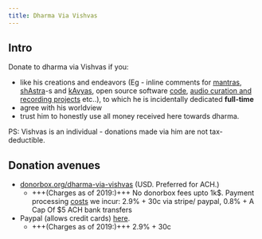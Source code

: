 ```yaml
---
title: Dharma Via Vishvas
---
```


## Intro
Donate to dharma via Vishvas if you:

- like his creations and endeavors (Eg - inline comments for [mantras](https://vvasuki.github.io/saMskAra/mantra/soma/paravastu-saama/AdIShAdiyyam/), [shAstra](https://vvasuki.github.io/saMskAra/kalpa/sUtra/Apastamba/pramANAni/dharma-sUtra/pAtra/Ashrama/samAvRtta/)-s and [kAvyas](https://vvasuki.github.io/kAvya/TIkA/champU/nIti/panchatantra/mitrabheda/00-vardhamAnakathA/), open source software [code](https://github.com/sanskrit-coders/), [audio curation and recording projects](https://sanskrit.github.io/projects/) etc..), to which he is incidentally dedicated **full-time**
- agree with his worldview
- trust him to honestly use all money received here towards dharma.

PS: Vishvas is an individual - donations made via him are not tax-deductible.

## Donation avenues
- [donorbox.org/dharma-via-vishvas](https://donorbox.org/dharma-via-vishvas) (USD. Preferred for ACH.)
  - +++(Charges as of 2019:)+++ No donorbox fees upto 1k$. Payment processing [costs](https://donorbox.org/pricing) we incur: 2.9% + 30c via stripe/ paypal, 0.8% + A Cap Of $5 ACH bank transfers
- Paypal (allows credit cards) [here](https://www.paypal.com/cgi-bin/webscr?cmd=_donations&business=LX6ZHMR989AJU&item_name=dharma+via+vishvas&currency_code=USD&source=url).
  - +++(Charges as of 2019:)+++ 2.9% + 30c
